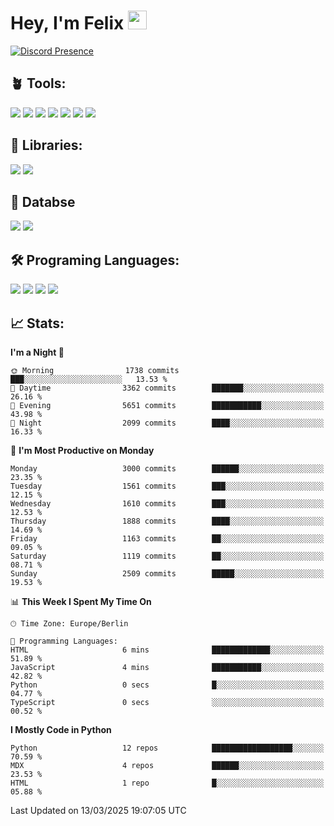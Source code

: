 # Hey, I'm Felix <img src="https://raw.githubusercontent.com/MartinHeinz/MartinHeinz/master/wave.gif" width="30px">

[![Discord Presence](https://lanyard.cnrad.dev/api/1078242409495932969?showDisplayName=true&theme=dark)](https://discord.com/users/1078242409495932969)

## 🪴 Tools:
[![](https://skillicons.dev/icons?i=discord)](https://discord.com/ "Discord")
[![](https://skillicons.dev/icons?i=bots)](https://discord.dev/ "Discord Bots")
[![](https://skillicons.dev/icons?i=pycharm)](https://jetbrains.com/pycharm/ "PyCharm")
[![](https://skillicons.dev/icons?i=webstorm)](https://jetbrains.com/webstorm/ "WebStorm")
[![](https://skillicons.dev/icons?i=vscode)](https://vscode.dev/ "VSC")
[![](https://skillicons.dev/icons?i=git)](https://git-scm.com/ "Git")
[![](https://skillicons.dev/icons?i=github)](https://github.com/ "GitHub")


## 🎉 Libraries:
[![](https://skillicons.dev/icons?i=fastapi)](https://fastapi.tiangolo.com/ "FastAPI")
[![](https://skillicons.dev/icons?i=flask)](https://flask.palletsprojects.com/en/3.0.x/ "Flask")

## 💾 Databse
[![](https://skillicons.dev/icons?i=sqlite)](https://sqlite.org/ "SQLite")
[![](https://skillicons.dev/icons?i=postgresql)](https://postgresql.org/ "PostgreSQL")


## 🛠️ Programing Languages:
[![](https://skillicons.dev/icons?i=py)](https://python.org/ "Python")
[![](https://skillicons.dev/icons?i=html)](https://de.wikipedia.org/wiki/Hypertext_Markup_Language "HTML")
[![](https://skillicons.dev/icons?i=js)](https://de.wikipedia.org/wiki/JavaScript "JavaScript")
[![](https://skillicons.dev/icons?i=css)](https://de.wikipedia.org/wiki/CSS "CSS")

## 📈 Stats:
<!--START_SECTION:waka-->
**I'm a Night 🦉** 

```text
🌞 Morning                1738 commits        ███░░░░░░░░░░░░░░░░░░░░░░   13.53 % 
🌆 Daytime                3362 commits        ███████░░░░░░░░░░░░░░░░░░   26.16 % 
🌃 Evening                5651 commits        ███████████░░░░░░░░░░░░░░   43.98 % 
🌙 Night                  2099 commits        ████░░░░░░░░░░░░░░░░░░░░░   16.33 % 
```
📅 **I'm Most Productive on Monday** 

```text
Monday                   3000 commits        ██████░░░░░░░░░░░░░░░░░░░   23.35 % 
Tuesday                  1561 commits        ███░░░░░░░░░░░░░░░░░░░░░░   12.15 % 
Wednesday                1610 commits        ███░░░░░░░░░░░░░░░░░░░░░░   12.53 % 
Thursday                 1888 commits        ████░░░░░░░░░░░░░░░░░░░░░   14.69 % 
Friday                   1163 commits        ██░░░░░░░░░░░░░░░░░░░░░░░   09.05 % 
Saturday                 1119 commits        ██░░░░░░░░░░░░░░░░░░░░░░░   08.71 % 
Sunday                   2509 commits        █████░░░░░░░░░░░░░░░░░░░░   19.53 % 
```


📊 **This Week I Spent My Time On** 

```text
🕑︎ Time Zone: Europe/Berlin

💬 Programming Languages: 
HTML                     6 mins              █████████████░░░░░░░░░░░░   51.89 % 
JavaScript               4 mins              ███████████░░░░░░░░░░░░░░   42.82 % 
Python                   0 secs              █░░░░░░░░░░░░░░░░░░░░░░░░   04.77 % 
TypeScript               0 secs              ░░░░░░░░░░░░░░░░░░░░░░░░░   00.52 % 
```

**I Mostly Code in Python** 

```text
Python                   12 repos            ██████████████████░░░░░░░   70.59 % 
MDX                      4 repos             ██████░░░░░░░░░░░░░░░░░░░   23.53 % 
HTML                     1 repo              █░░░░░░░░░░░░░░░░░░░░░░░░   05.88 % 
```




 Last Updated on 13/03/2025 19:07:05 UTC
<!--END_SECTION:waka-->
